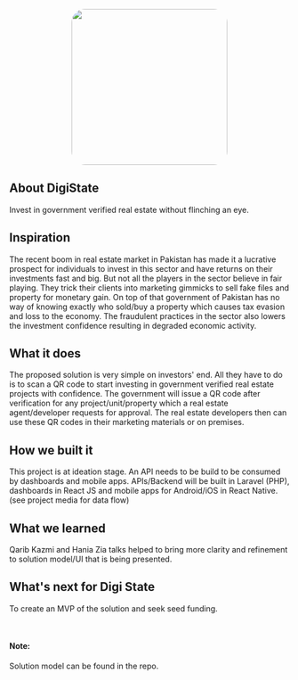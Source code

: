 <p align="center"><a href="https://laravel.com" target="_blank"><img style="border-radius: 24px; width: 280px" src="https://challengepost-s3-challengepost.netdna-ssl.com/photos/production/software_thumbnail_photos/001/682/655/datas/medium.png" width="400"></a></p>

## About DigiState

Invest in government verified real estate without flinching an eye.

## Inspiration

The recent boom in real estate market in Pakistan has made it a lucrative prospect for individuals to invest in this
sector and have returns on their investments fast and big. But not all the players in the sector believe in fair
playing. They trick their clients into marketing gimmicks to sell fake files and property for monetary gain. On top of
that government of Pakistan has no way of knowing exactly who sold/buy a property which causes tax evasion and loss to
the economy. The fraudulent practices in the sector also lowers the investment confidence resulting in degraded economic
activity.

## What it does

The proposed solution is very simple on investors' end. All they have to do is to scan a QR code to start investing in government verified real estate projects with confidence. The government will issue a QR code after verification for any project/unit/property which a real estate agent/developer requests for approval. The real estate developers then can use these QR codes in their marketing materials or on premises.



## How we built it

This project is at ideation stage. An API needs to be build to be consumed by dashboards and mobile apps. APIs/Backend will be built in Laravel (PHP), dashboards in React JS and mobile apps for Android/iOS in React Native. (see project media for data flow)



## What we learned

Qarib Kazmi and Hania Zia talks helped to bring more clarity and refinement to solution model/UI that is being presented.


## What's next for Digi State

To create an MVP of the solution and seek seed funding.

<br>

#### Note:

Solution model can be found in the repo.
